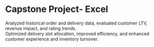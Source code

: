 # Capstone Project- Excel
Analyzed historical order and delivery data, evaluated customer LTV, revenue impact, and rating trends.  
Optimized delivery slot allocation, improved efficiency, and enhanced customer experience and inventory turnover.

